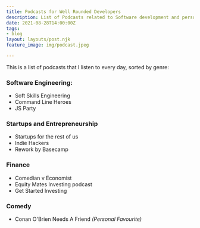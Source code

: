 ```yaml
---
title: Podcasts for Well Rounded Developers
description: List of Podcasts related to Software development and personal finances.
date: 2021-08-28T14:00:00Z
tags:
- blog
layout: layouts/post.njk
feature_image: img/podcast.jpeg

---
```

This is a list of podcasts that I listen to every day, sorted by genre:

### Software Engineering:

*  Soft Skills Engineering
* Command Line Heroes
* JS Party

### Startups and Entrepreneurship

* Startups for the rest of us
* Indie Hackers
* Rework by Basecamp

### Finance

* Comedian v Economist
* Equity Mates Investing podcast
* Get Started Investing

### Comedy

* Conan O'Brien Needs A Friend _(Personal Favourite)_